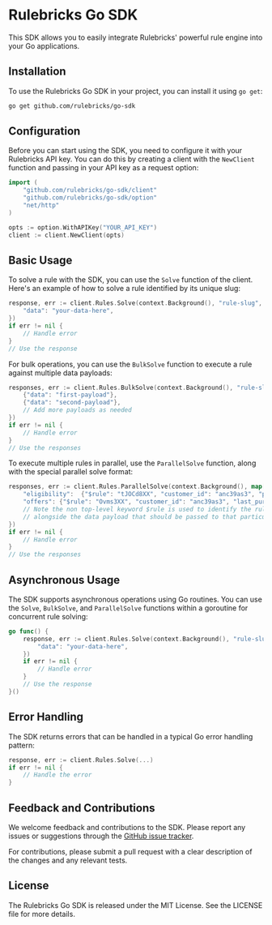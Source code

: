 # Rulebricks Go SDK

This SDK allows you to easily integrate Rulebricks' powerful rule engine into your Go applications.

## Installation

To use the Rulebricks Go SDK in your project, you can install it using `go get`:

```sh
go get github.com/rulebricks/go-sdk
```

## Configuration

Before you can start using the SDK, you need to configure it with your Rulebricks API key. You can do this by creating a client with the `NewClient` function and passing in your API key as a request option:

```go
import (
    "github.com/rulebricks/go-sdk/client"
    "github.com/rulebricks/go-sdk/option"
    "net/http"
)

opts := option.WithAPIKey("YOUR_API_KEY")
client := client.NewClient(opts)
```

## Basic Usage

To solve a rule with the SDK, you can use the `Solve` function of the client. Here's an example of how to solve a rule identified by its unique slug:

```go
response, err := client.Rules.Solve(context.Background(), "rule-slug", map[string]interface{}{
    "data": "your-data-here",
})
if err != nil {
    // Handle error
}
// Use the response
```

For bulk operations, you can use the `BulkSolve` function to execute a rule against multiple data payloads:

```go
responses, err := client.Rules.BulkSolve(context.Background(), "rule-slug", []map[string]interface{}{
    {"data": "first-payload"},
    {"data": "second-payload"},
    // Add more payloads as needed
})
if err != nil {
    // Handle error
}
// Use the responses
```

To execute multiple rules in parallel, use the `ParallelSolve` function, along with the special parallel solve format:

```go
responses, err := client.Rules.ParallelSolve(context.Background(), map[string]interface{}{
    "eligibility":  {"$rule": "tJOCd8XX", "customer_id": "anc39as3", "purchase_history": []string{"t-shirt", "mug"}, "account_age_days": 4, "last_purchase_days_ago": 3, "email_subscription": false},
    "offers": {"$rule": "Ovms3XX", "customer_id": "anc39as3", "last_purchase_days_ago": 3, "selected_plan": "premium"},
    // Note the non top-level keyword $rule is used to identify the rule to be executed
    // alongside the data payload that should be passed to that particular rule
})
if err != nil {
    // Handle error
}
// Use the responses
```

## Asynchronous Usage

The SDK supports asynchronous operations using Go routines. You can use the `Solve`, `BulkSolve`, and `ParallelSolve` functions within a goroutine for concurrent rule solving:

```go
go func() {
    response, err := client.Rules.Solve(context.Background(), "rule-slug", map[string]interface{}{
        "data": "your-data-here",
    })
    if err != nil {
        // Handle error
    }
    // Use the response
}()
```

## Error Handling

The SDK returns errors that can be handled in a typical Go error handling pattern:

```go
response, err := client.Rules.Solve(...)
if err != nil {
    // Handle the error
}
```

## Feedback and Contributions

We welcome feedback and contributions to the SDK. Please report any issues or suggestions through the [GitHub issue tracker](https://github.com/rulebricks/go-sdk/issues).

For contributions, please submit a pull request with a clear description of the changes and any relevant tests.

## License

The Rulebricks Go SDK is released under the MIT License. See the LICENSE file for more details.
